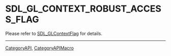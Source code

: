 # SDL_GL_CONTEXT_ROBUST_ACCESS_FLAG

Please refer to [SDL_GLContextFlag](SDL_GLContextFlag) for details.

----
[CategoryAPI](CategoryAPI), [CategoryAPIMacro](CategoryAPIMacro)

